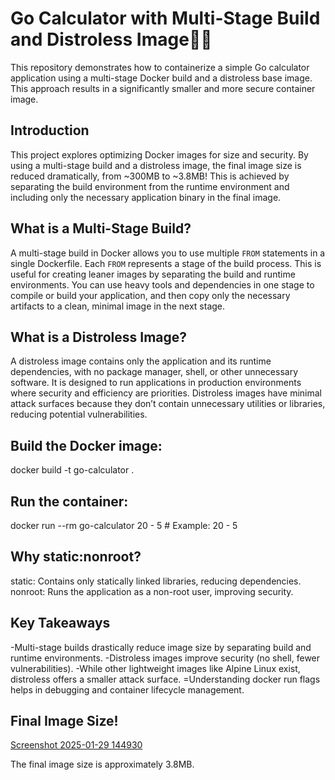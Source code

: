 # Go Calculator with Multi-Stage Build and Distroless Image👩‍💻

This repository demonstrates how to containerize a simple Go calculator application using a multi-stage Docker build and a distroless base image.
This approach results in a significantly smaller and more secure container image.

## Introduction

This project explores optimizing Docker images for size and security. 
By using a multi-stage build and a distroless image, the final image size is reduced dramatically, from ~300MB to ~3.8MB! 
This is achieved by separating the build environment from the runtime environment and including only the necessary application binary in the final image.

## What is a Multi-Stage Build?

A multi-stage build in Docker allows you to use multiple `FROM` statements in a single Dockerfile.
Each `FROM` represents a stage of the build process. This is useful for creating leaner images by separating the build and runtime environments. 
You can use heavy tools and dependencies in one stage to compile or build your application, and then copy only the necessary artifacts to a clean, minimal image in the next stage.

## What is a Distroless Image?

A distroless image contains only the application and its runtime dependencies, with no package manager, shell, or other unnecessary software. 
It is designed to run applications in production environments where security and efficiency are priorities. 
Distroless images have minimal attack surfaces because they don’t contain unnecessary utilities or libraries, reducing potential vulnerabilities.

## Build the Docker image:
docker build -t go-calculator .

## Run the container:
docker run --rm go-calculator 20 - 5  # Example: 20 - 5

## Why static:nonroot?
static: Contains only statically linked libraries, reducing dependencies.
nonroot: Runs the application as a non-root user, improving security.

## Key Takeaways
-Multi-stage builds drastically reduce image size by separating build and runtime environments.
-Distroless images improve security (no shell, fewer vulnerabilities).
-While other lightweight images like Alpine Linux exist, distroless offers a smaller attack surface.
=Understanding docker run flags helps in debugging and container lifecycle management.

## Final Image Size!

[Screenshot 2025-01-29 144930](https://github.com/user-attachments/assets/10fd16df-c3c7-42bb-816e-bd4e3504a1a7)

The final image size is approximately 3.8MB.
